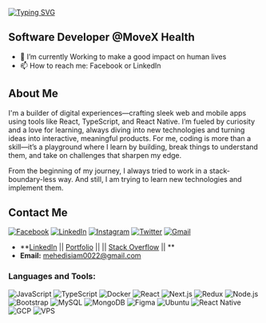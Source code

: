 [![Typing SVG](https://readme-typing-svg.demolab.com/?lines=Hi+there+👋;This+is+Mehedi+Hasan+Siam;A+demand+stack+software+developer😊)](https://git.io/typing-svg)

## Software Developer @MoveX Health


- 🌱 I’m currently Working to make a good impact on human lives
- 📫 How to reach me: Facebook or LinkedIn 


## About Me

I'm a builder of digital experiences—crafting sleek web and mobile apps using tools like React, TypeScript, and React Native. I’m fueled by curiosity and a love for learning, always diving into new technologies and turning ideas into interactive, meaningful products. For me, coding is more than a skill—it’s a playground where I learn by building, break things to understand them, and take on challenges that sharpen my edge.

From the beginning of my journey, I always tried to work in a stack-boundary-less way. And still, I am trying to learn new technologies and implement them.



## Contact Me

 [![Facebook](https://img.shields.io/badge/Facebook-1877F2?style=for-the-badge&logo=facebook&logoColor=white)](https://facebook.com/MehediHasanSiamBD)
 [![LinkedIn](https://img.shields.io/badge/LinkedIn-0A66C2?style=for-the-badge&logo=linkedin&logoColor=white)](https://linkedin.com/in/mehedihsiam)
 [![Instagram](https://img.shields.io/badge/Instagram-E4405F?style=for-the-badge&logo=instagram&logoColor=white)](https://instagram.com/yourprofile)
 [![Twitter](https://img.shields.io/badge/Twitter-1DA1F2?style=for-the-badge&logo=twitter&logoColor=white)](https://twitter.com/mehedihsiam)
 [![Gmail](https://img.shields.io/badge/Gmail-D14836?style=for-the-badge&logo=gmail&logoColor=white)](mailto:your.email@example.com)


* **[LinkedIn]() || [Portfolio](http://mehedisiam.xyz/) || || [Stack Overflow](https://stackoverflow.com/users/16839227) || **
*  **Email:** mehedisiam0022@gmail.com


### Languages and Tools:

![JavaScript](https://img.shields.io/badge/JavaScript-F7DF1E?style=for-the-badge&logo=javascript&logoColor=black)
![TypeScript](https://img.shields.io/badge/TypeScript-3178C6?style=for-the-badge&logo=typescript&logoColor=white)
![Docker](https://img.shields.io/badge/Docker-2496ED?style=for-the-badge&logo=docker&logoColor=white)
![React](https://img.shields.io/badge/React-20232A?style=for-the-badge&logo=react&logoColor=61DAFB)
![Next.js](https://img.shields.io/badge/Next.js-000000?style=for-the-badge&logo=nextdotjs&logoColor=white)
![Redux](https://img.shields.io/badge/Redux-593D88?style=for-the-badge&logo=redux&logoColor=white)
![Node.js](https://img.shields.io/badge/Node.js-339933?style=for-the-badge&logo=nodedotjs&logoColor=white)
![Bootstrap](https://img.shields.io/badge/Bootstrap-7952B3?style=for-the-badge&logo=bootstrap&logoColor=white)
![MySQL](https://img.shields.io/badge/MySQL-4479A1?style=for-the-badge&logo=mysql&logoColor=white)
![MongoDB](https://img.shields.io/badge/MongoDB-47A248?style=for-the-badge&logo=mongodb&logoColor=white)
![Figma](https://img.shields.io/badge/Figma-F24E1E?style=for-the-badge&logo=figma&logoColor=white)
![Ubuntu](https://img.shields.io/badge/Ubuntu-E95420?style=for-the-badge&logo=ubuntu&logoColor=white)
![React Native](https://img.shields.io/badge/React_Native-20232A?style=for-the-badge&logo=react&logoColor=61DAFB)
![GCP](https://img.shields.io/badge/GCP-4285F4?style=for-the-badge&logo=googlecloud&logoColor=white)
![VPS](https://img.shields.io/badge/VPS-333333?style=for-the-badge&logo=linux&logoColor=white)


